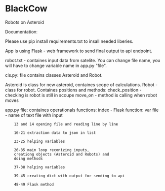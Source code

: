 # BlackCow
Robots on Asteroid

Documentation:

Please use pip install requirements.txt to insall 
needed liberies.

App is using Flask - web framework to send final 
output to api endpoint. 

robot.txt - containes input data from satelite. 
You can change file name, you will have to change variable name 
in app.py "file". 

cls.py:
file contains classes Asteroid and Robot. 

Asteroid is class for new asteroid, containes scope of 
calculations.
Robot - class for robot. Containes positions and methods:
check_position - checking is robot is still in scoupe
move_on - method is calling when robot moves

app.py file:
containes operationals functions:
    index - Flask function:
        var file - name of text file with input
        
        13 and 14 opening file and reading line by line
        
        16-21 extraction data to json in list
        
        23-25 helping variables
        
        26-35 main loop reconizing inputs,
        creationg objects (Asteroid and Robots) and 
        doing methods 
        
        37-38 helping variables
        
        39-45 creating dict with output for sending to api
       
        48-49 Flask method



